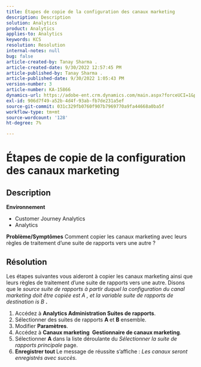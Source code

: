 ```yaml
---
title: Étapes de copie de la configuration des canaux marketing
description: Description
solution: Analytics
product: Analytics
applies-to: Analytics
keywords: KCS
resolution: Resolution
internal-notes: null
bug: false
article-created-by: Tanay Sharma .
article-created-date: 9/30/2022 12:57:45 PM
article-published-by: Tanay Sharma .
article-published-date: 9/30/2022 1:05:43 PM
version-number: 3
article-number: KA-15866
dynamics-url: https://adobe-ent.crm.dynamics.com/main.aspx?forceUCI=1&pagetype=entityrecord&etn=knowledgearticle&id=bab66c76-bf40-ed11-9db1-0022480868ff
exl-id: 906d7f49-a52b-4d4f-93ab-fb7de231a5ef
source-git-commit: 031c329fb0760f907b7969770a9fa44668a0ba5f
workflow-type: tm+mt
source-wordcount: '128'
ht-degree: 7%

---
```


# Étapes de copie de la configuration des canaux marketing

## Description

<b>Environnement</b>
- Customer Journey Analytics
- Analytics



<b>Problème/Symptômes</b>
Comment copier les canaux marketing avec leurs règles de traitement d’une suite de rapports vers une autre ?


## Résolution


Les étapes suivantes vous aideront à copier les canaux marketing ainsi que leurs règles de traitement d’une suite de rapports vers une autre. Disons que le *source<b> </b>suite de rapports *à partir duquel la configuration du canal marketing doit être copiée est* A *, et la variable* suite de rapports de destination *is* B <b>*.</b>

1. Accédez à <b>Analytics </b> <b>Administration </b> <b>Suites de rapports</b>.
2. Sélectionner des suites de rapports <b>A </b>et <b>B</b> ensemble.
3. Modifier <b>Paramètres</b>.
4. Accédez à <b>Canaux marketing </b> <b>Gestionnaire de canaux marketing</b>.
5. Sélectionner <b>A </b>dans la liste déroulante du *Sélectionner la suite de rapports principale* page.
6. <b>Enregistrer tout </b> Le message de réussite s’affiche : *Les canaux seront enregistrés avec succès.*

